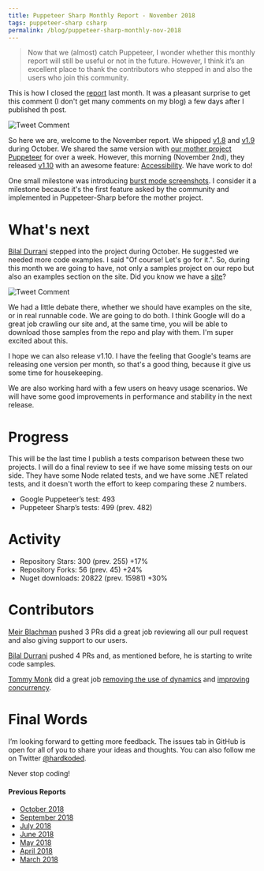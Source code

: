 ```yaml
---
title: Puppeteer Sharp Monthly Report - November 2018
tags: puppeteer-sharp csharp
permalink: /blog/puppeteer-sharp-monthly-nov-2018
---
```

 
>Now that we (almost) catch Puppeteer, I wonder whether this monthly report will still be useful or not in the future. However, I think it’s an excellent place to thank the contributors who stepped in and also the users who join this community.

This is how I closed the [report](http://www.hardkoded.com/blog/puppeteer-sharp-monthly-oct-2018) last month. It was a pleasant surprise to get this comment (I don't get many comments on my blog) a few days after I published th post.

![Tweet Comment](https://raw.githubusercontent.com/kblok/kblok.github.io/master/img/nov-2018-report/MarkComment.png)

So here we are, welcome to the November report. We shipped [v1.8](https://github.com/kblok/puppeteer-sharp/releases/tag/v1.8) and [v1.9](https://github.com/kblok/puppeteer-sharp/releases/tag/v1.9) during October. We shared the same version with [our mother project Puppeteer](https://github.com/googleChrome/puppeteer) for over a week. However, this morning (November 2nd), they released [v1.10](https://github.com/GoogleChrome/puppeteer/releases/tag/v1.10.0) with an awesome feature: [Accessibility](https://github.com/GoogleChrome/puppeteer/blob/v1.10.0/docs/api.md#class-accessibility). We have work to do!

One small milestone was introducing [burst mode screenshots](https://github.com/kblok/puppeteer-sharp/pull/705). I consider it a milestone because it's the first feature asked by the community and implemented in Puppeteer-Sharp before the mother project.

# What's next

[Bilal Durrani](https://github.com/bdurrani) stepped into the project during October. He suggested we needed more code examples. I said "Of course! Let's go for it.". So, during this month we are going to have, not only a samples project on our repo but also an examples section on the site. Did you know we have a [site](https://www.puppeteersharp.com/)?

![Tweet Comment](https://raw.githubusercontent.com/kblok/kblok.github.io/master/img/nov-2018-report/ExamplesSection.jpg)

We had a little debate there, whether we should have examples on the site, or in real runnable code. We are going to do both. I think Google will do a great job crawling our site and, at the same time, you will be able to download those samples from the repo and play with them. I'm super excited about this.

I hope we can also release v1.10. I have the feeling that Google's teams are releasing one version per month, so that's a good thing, because it give us some time for housekeeping.

We are also working hard with a few users on heavy usage scenarios. We will have some good improvements in performance and stability in the next release.

# Progress
This will be the last time I publish a tests comparison between these two projects. I will do a final review to see if we have some missing tests on our side. They have some Node related tests, and we have some .NET related tests, and it doesn't worth the effort to keep comparing these 2 numbers.

* Google Puppeteer’s test: 493
* Puppeteer Sharp’s tests: 499 (prev. 482)

# Activity 

* Repository Stars: 300 (prev. 255) +17%
* Repository Forks: 56 (prev. 45) +24%
* Nuget downloads: 20822 (prev. 15981) +30%

# Contributors

[Meir Blachman](https://www.twitter.com/MeirBlachman) pushed 3 PRs did a great job reviewing all our pull request and also giving support to our users.

[Bilal Durrani](https://github.com/bdurrani) pushed 4 PRs and, as mentioned before, he is starting to write code samples.

[Tommy Monk](https://github.com/tommymonk) did a great job [removing the use of dynamics](https://github.com/kblok/puppeteer-sharp/pull/652) and [improving concurrency](https://github.com/kblok/puppeteer-sharp/pull/715).

# Final Words

I’m looking forward to getting more feedback. The issues tab in GitHub is open for all of you to share your ideas and thoughts. You can also follow me on Twitter [@hardkoded](https://twitter.com/hardkoded).

Never stop coding!

#### Previous Reports
 * [October 2018](http://www.hardkoded.com/blog/puppeteer-sharp-monthly-oct-2018)
 * [September 2018](http://www.hardkoded.com/blog/puppeteer-sharp-monthly-sep-2018)
 * [July 2018](http://www.hardkoded.com/blog/puppeteer-sharp-monthly-jul-2018)
 * [June 2018](http://www.hardkoded.com/blog/puppeteer-sharp-monthly-jun-2018)
 * [May 2018](http://www.hardkoded.com/blogs/puppeteer-sharp-monthly-may-2018)
 * [April 2018](http://www.hardkoded.com/blogs/puppeteer-sharp-monthly-april-2018)
 * [March 2018](http://www.hardkoded.com/blogs/puppeteer-sharp-monthly-march-2018)